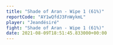 ```yaml
---
title: "Shade of Aran - Wipe 1 (61%)"
reportCode: "AY1wQfdJ3FnWykmL"
player: "Jeandésiré"
fight: "Shade of Aran - Wipe 1 (61%)"
date: 2021-08-09T18:51:45.833000+00:00
---
```

